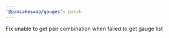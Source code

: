 ```yaml
---
'@pancakeswap/gauges': patch
---
```


Fix unable to get pair combination when failed to get gauge list
